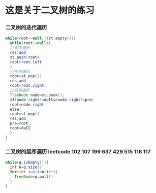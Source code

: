 # 这是关于二叉树的练习

### 二叉树的迭代遍历
```java
while(root!=null||!st.empty()){
  while(root!=null){
  //前序遍历
  res.add
  st.push(root)
  root=root.left
  }
  //中序遍历
  root=st.pop();
  res.add
  root=root.right;
  //后序遍历
  TreeNode node=st.peek();
  if(node.right!=null&&node.right!=pre)
  root=node.right
  else{
  root=st.pop()
  res.add
  pre=root
  root=null
  }
}
```

### 二叉树的层序遍历 leetcode 102 107 199 637 429 515 116 117
```java
while(q.isEmpty()){
  int n=q.size()
  for(int i=0;i<n;i++){
    TreeNode=q.poll()
  }
}
```

